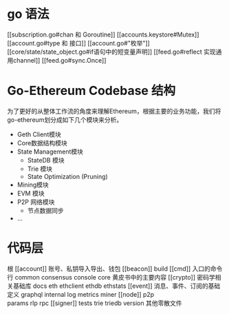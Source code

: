 
# go 语法
[[subscription.go#chan 和 Goroutine]]
[[accounts.keystore#Mutex]]
[[account.go#type 和 接口]]
[[account.go#"枚举"]]
[[core/state/state_object.go#if语句中的短变量声明]]
[[feed.go#reflect 实现通用channel]]
[[feed.go#sync.Once]]

# Go-Ethereum Codebase 结构

为了更好的从整体工作流的角度来理解Ethereum，根据主要的业务功能，我们将go-ethereum划分成如下几个模块来分析。

- Geth Client模块
- Core数据结构模块
- State Management模块
    - StateDB 模块
    - Trie 模块
    - State Optimization (Pruning)
- Mining模块
- EVM 模块
- P2P 网络模块
    - 节点数据同步
- ...


# 代码层
根
     [[account]]  账号、私钥导入导出、钱包
     [[beacon]]
     build
     [[cmd]]  入口的命令行
     common
     consensus
     console
     core   黄皮书中的主要内容
     [[crypto]]  密码学相关基础库
     docs
     eth
     ethclient
     ethdb
     ethstats
     [[event]]   消息、事件、订阅的基础定义
     graphql
     internal
     log
     metrics
     miner
     [[node]]
     p2p  
     params
     rlp
     rpc
     [[signer]]
     tests
     trie
     triedb
     version
     其他零散文件



